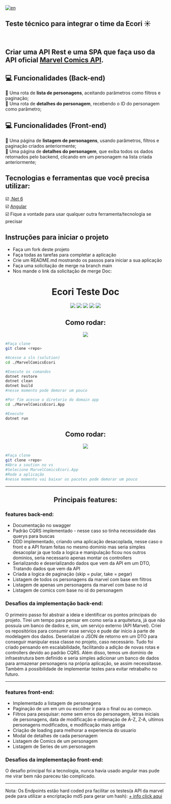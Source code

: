 [![en](https://img.shields.io/badge/lang-en-red.svg)](https://github.com/jagimenes/ecori-tech-test/blob/main/README.md)

## Teste técnico para integrar o time da Ecori ☀

<br>

## Criar uma API Rest e uma SPA que faça uso da API oficial [Marvel Comics API](https://developer.marvel.com/docs).

## :computer: Funcionalidades (Back-end)
🔴 Uma rota de **lista de personagens**, aceitando parâmetros como filtros e paginação;<br>
🔴 Uma rota de **detalhes do personagem**, recebendo o ID do personagem como parâmetro;<br>

## :computer: Funcionalidades (Front-end)
🔴 Uma página de **listagem de personagens**, usando parâmetros, filtros e paginação criados anteriormente;<br>
🔴 Uma página de **detalhes do personagem**, que exiba todos os dados retornados pelo backend, clicando em um personagem na lista criada anteriormente;<br>

## Tecnologias e ferramentas que você precisa utilizar:
☑️ [.Net 6](https://dotnet.microsoft.com/pt-br/) <br>
☑️ [Angular](https://angular.io/) <br>
☑️ Fique a vontade para usar qualquer outra ferramenta/tecnologia se precisar <br>

## Instruções para iniciar o projeto
- Faça um fork deste projeto
- Faça todas as tarefas para completar a aplicação
- Crie um README.md mostrando os passos para iniciar a sua aplicação
- Faça uma solicitação de merge na branch main
- Nos mande o link da solicitação de merge
Doc:
<h1 align="center">
  Ecori Teste Doc
</h1>
<div align="center" display="inline-block">
  <img src="https://img.shields.io/badge/Angular-DD0031?style=for-the-badge&logo=angular&logoColor=white"/>
  <img src="https://img.shields.io/badge/json-5E5C5C?style=for-the-badge&logo=json&logoColor=white"/>
  <img src="https://img.shields.io/badge/C%23-239120?style=for-the-badge&logo=c-sharp&logoColor=white"/>
  <img src="https://img.shields.io/badge/.NET-5C2D91?style=for-the-badge&logo=.net&logoColor=white"/>
  <img src="https://img.shields.io/badge/Bootstrap-563D7C?style=for-the-badge&logo=bootstrap&logoColor=white"/>
</div>

<h2 align="center">
  Como rodar: 
</h2>
<div align="center" display="inline-block">
<img src="https://img.shields.io/badge/Visual_Studio_Code-0078D4?style=for-the-badge&logo=visual%20studio%20code&logoColor=white"/>
</div>

```bash
#Faça clone
git clone <repo>

#Acesse a sln (solution)
cd ./MarvelComicsEcori

#Execute os comandos
dotnet restore
dotnet clean
dotnet build
#nesse momento pode demorar um pouco

#Por fim acesse o diretorio do domain app
cd ./MarvelComicsEcori.App

#Execute
dotnet run
```

<h2 align="center">
  Como rodar: 
</h2>
<div align="center" display="inline-block">
<img src="https://img.shields.io/badge/Visual_Studio-5C2D91?style=for-the-badge&logo=visual%20studio&logoColor=white"/>
</div>

```bash
#Faça clone
git clone <repo>
#Abra a soution no vs
#Selecione MarvelComicsEcori.App
#Rode a aplicação
#nesse momento vai baixar os pacotes pode demorar um pouco
```
---------------
<h2 align="center">
 Principais features:
</h2>
<h3>features back-end:</h3>
<ul>
  <li>
    Documentação no swagger
  </li>
  <li>Padrão CQRS implementado - nesse caso so tinha necessidade das querys para buscas</li>
  <li>
    DDD implementado, criando uma aplicação desacoplada, nesse caso o front e a API foram feitas no mesmo dominio mas seria simples desacoplar ja que toda a logica e manipulação ficou nos outros dominios, seria necessario apenas montar os controllers
  </li>
  <li>
    Serializando e deserializando dados que vem da API em um DTO, Tratando dados que vem da API
  </li>
  <li>
    Criada a logica de paginação (skip = pular, take = pegar)
  </li>
  <li>
    Listagem de todos os personagens da marvel com base em filtros
  </li>
  <li>
    Listagem de apenas um personagens da marvel com base no id
  </li>
  <li>
    Listagem de comics com base no id do personagem
  </li>
</ul>
<h3>Desafios da implementação back-end:</h3>
<p>O primeiro passo foi abstrair a ideia e identificar os pontos principais do projeto. Tirei um tempo para pensar em como seria a arquitetura, já que não possuía um banco de dados e, sim, um serviço externo (API Marvel). Criei os repositórios para consumir esse serviço e pude dar início à parte de modelagem dos dados. Deserializei o JSON de retorno em um DTO para conseguir manipular essa classe no projeto, caso necessário. Tudo foi criado pensando em escalabilidade, facilitando a adição de novas rotas e controllers devido ao padrão CQRS. Além disso, temos um domínio de infraestrutura bem definido e seria simples adicionar um banco de dados para armazenar personagens na própria aplicação, se assim necessitasse. Também á possibilidade de implementar testes para evitar retrabalho no futuro.</p>

------------------------
<h3>features front-end:</h3>
<ul>
  <li>Implementado a listagem de personagens</li>
  <li>
    Paginação de um em um ou escolher ir para o final ou ao começo.
  </li>
  <li>
    Filtros para pesquisar: nome sem erros do personagem, letras iniciais de personagens, data de modificação e ordenação de A-Z, Z-A, ultimos personagens modificados, e modificação mais antiga
  </li>
  <li>
    Criação de loading para melhorar a experiencia do usuario
  </li>
  <li>
    Modal de detalhes de cada personagem
  </li>
  <li>
    Listagem de Comics de um personagem
  </li>
  <li>
    Listagem de Series de um personagem
  </li>
</ul>
<h3>Desafios da implementação front-end:</h3>
<p>O desafio principal foi a tecnologia, nunca havia usado angular mas pude me virar bem não pareceu tão complicado.</p>

----------------------

<p>Nota: Os Endpoints estão hard coded pra facilitar os testes(a API da marvel pede para utilizar a encriptação md5 para gerar um hash): <a href="https://developer.marvel.com/documentation/authorization">+ info click aqui</a></p>
